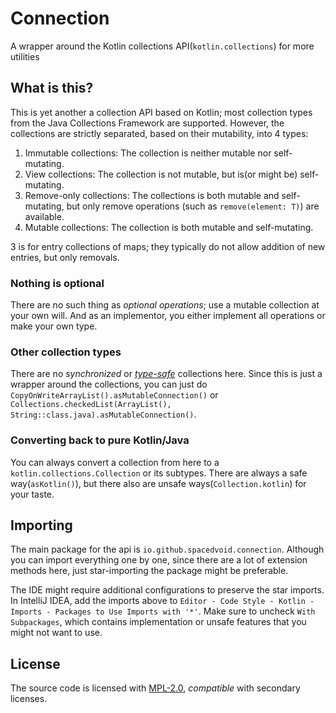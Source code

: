 # Connection

A wrapper around the Kotlin collections API(`kotlin.collections`) for more utilities

## What is this?

This is yet another a collection API based on Kotlin; most collection types from the Java Collections Framework are supported.
However, the collections are strictly separated, based on their mutability, into 4 types:

1. Immutable collections: The collection is neither mutable nor self-mutating.
2. View collections: The collection is not mutable, but is(or might be) self-mutating.
3. Remove-only collections: The collections is both mutable and self-mutating, but only remove operations (such as `remove(element: T)`) are available.
4. Mutable collections: The collection is both mutable and self-mutating.

3 is for entry collections of maps; they typically do not allow addition of new entries, but only removals.

### Nothing is optional

There are no such thing as *optional operations*; use a mutable collection at your own will.
And as an implementor, you either implement all operations or make your own type.

### Other collection types

There are no *synchronized* or *[type-safe](https://docs.oracle.com/en/java/javase/21/docs/api/java.base/java/util/Collections.html#checkedCollection(java.util.Collection,java.lang.Class))* collections here.
Since this is just a wrapper around the collections, you can just do `CopyOnWriteArrayList().asMutableConnection()` 
or `Collections.checkedList(ArrayList(), String::class.java).asMutableConnection()`.

### Converting back to pure Kotlin/Java

You can always convert a collection from here to a `kotlin.collections.Collection` or its subtypes.
There are always a safe way(`asKotlin()`), but there also are unsafe ways(`Collection.kotlin`) for your taste.

## Importing

The main package for the api is `io.github.spacedvoid.connection`.
Although you can import everything one by one, since there are a lot of extension methods here,
just star-importing the package might be preferable.

The IDE might require additional configurations to preserve the star imports.
In IntelliJ IDEA, add the imports above to `Editor - Code Style - Kotlin - Imports - Packages to Use Imports with '*'`.
Make sure to uncheck `With Subpackages`, which contains implementation or unsafe features that you might not want to use.

## License

The source code is licensed with [MPL-2.0](LICENSE), *compatible* with secondary licenses.

